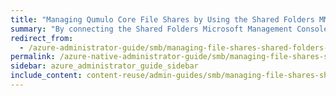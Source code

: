 ```yaml
---
title: "Managing Qumulo Core File Shares by Using the Shared Folders MMC Snap-In"
summary: "By connecting the Shared Folders Microsoft Management Console (MMC) Snap-In to your Qumulo cluster, you can manage file shares centrally."
redirect_from:
  - /azure-administrator-guide/smb/managing-file-shares-shared-folders-mmc.html
permalink: /azure-native-administrator-guide/smb/managing-file-shares-shared-folders-mmc.html
sidebar: azure_administrator_guide_sidebar
include_content: content-reuse/admin-guides/smb/managing-file-shares-shared-folders-mmc.md
---
```

